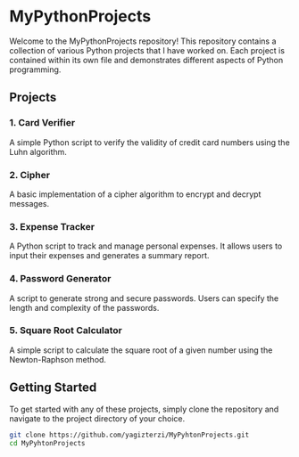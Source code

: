 # MyPythonProjects

Welcome to the MyPythonProjects repository! This repository contains a collection of various Python projects that I have worked on. Each project is contained within its own file and demonstrates different aspects of Python programming.

## Projects

### 1. Card Verifier
A simple Python script to verify the validity of credit card numbers using the Luhn algorithm.

### 2. Cipher
A basic implementation of a cipher algorithm to encrypt and decrypt messages.

### 3. Expense Tracker
A Python script to track and manage personal expenses. It allows users to input their expenses and generates a summary report.

### 4. Password Generator
A script to generate strong and secure passwords. Users can specify the length and complexity of the passwords.

### 5. Square Root Calculator
A simple script to calculate the square root of a given number using the Newton-Raphson method.

## Getting Started

To get started with any of these projects, simply clone the repository and navigate to the project directory of your choice.

```bash
git clone https://github.com/yagizterzi/MyPyhtonProjects.git
cd MyPyhtonProjects
